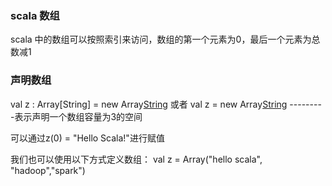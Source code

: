 ###  scala 数组

scala 中的数组可以按照索引来访问，数组的第一个元素为0，最后一个元素为总数减1

###  声明数组    

val z : Array[String] = new Array[String](3) 或者  val z = new Array[String](3)   ---------表示声明一个数组容量为3的空间   

可以通过z(0) = "Hello Scala!"进行赋值  

我们也可以使用以下方式定义数组：  val z = Array("hello scala", "hadoop","spark")






















